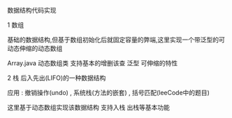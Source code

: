 数据结构代码实现

1 数组
  
  基础的数据结构,但基于数组初始化后就固定容量的弊端,这里实现一个带泛型的可动态伸缩的动态数组
  
  Array.java 动态数组类 支持基本的增删该查 泛型 可伸缩的特性
  
2 栈
  后入先出(LIFO)的一种数据结构
  
  应用 : 撤销操作(undo) , 系统栈(方法的嵌套) , 括号匹配(leeCode中的题目)
  
  这里基于动态数组实现该数据结构 支持入栈 出栈等基本功能